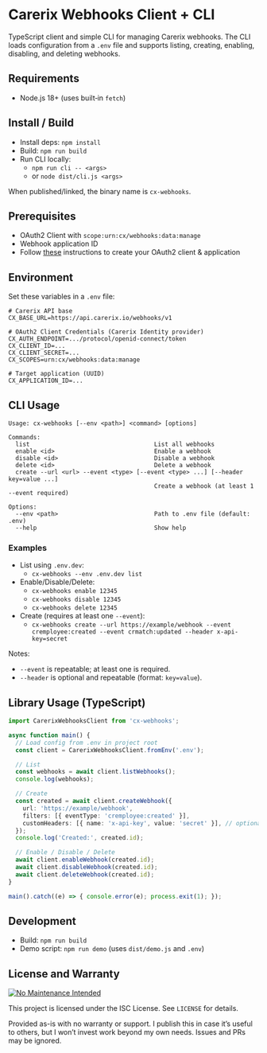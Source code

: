 # Carerix Webhooks Client + CLI

TypeScript client and simple CLI for managing Carerix webhooks. The CLI loads configuration from a `.env` file and supports listing, creating, enabling, disabling, and deleting webhooks.

## Requirements
- Node.js 18+ (uses built‑in `fetch`)

## Install / Build
- Install deps: `npm install`
- Build: `npm run build`
- Run CLI locally:
  - `npm run cli -- <args>`
  - or `node dist/cli.js <args>`

When published/linked, the binary name is `cx-webhooks`.

## Prerequisites
- OAuth2 Client with `scope:urn:cx/webhooks:data:manage`
- Webhook application ID
- Follow [these](https://help.carerix.com/en/articles/9362341-creating-your-first-webhook-a-step-by-step-guide-with-popular-examples)  instructions to create your OAuth2 client & application

## Environment
Set these variables in a `.env` file:

```
# Carerix API base
CX_BASE_URL=https://api.carerix.io/webhooks/v1

# OAuth2 Client Credentials (Carerix Identity provider)
CX_AUTH_ENDPOINT=.../protocol/openid-connect/token
CX_CLIENT_ID=...
CX_CLIENT_SECRET=...
CX_SCOPES=urn:cx/webhooks:data:manage

# Target application (UUID)
CX_APPLICATION_ID=...
```


## CLI Usage
```
Usage: cx-webhooks [--env <path>] <command> [options]

Commands:
  list                                   List all webhooks
  enable <id>                            Enable a webhook
  disable <id>                           Disable a webhook
  delete <id>                            Delete a webhook
  create --url <url> --event <type> [--event <type> ...] [--header key=value ...]
                                         Create a webhook (at least 1 --event required)

Options:
  --env <path>                           Path to .env file (default: .env)
  --help                                 Show help
```

### Examples
- List using `.env.dev`:
  - `cx-webhooks --env .env.dev list`
- Enable/Disable/Delete:
  - `cx-webhooks enable 12345`
  - `cx-webhooks disable 12345`
  - `cx-webhooks delete 12345`
- Create (requires at least one `--event`):
  - `cx-webhooks create --url https://example/webhook --event cremployee:created --event crmatch:updated --header x-api-key=secret`

Notes:
- `--event` is repeatable; at least one is required.
- `--header` is optional and repeatable (format: `key=value`).

## Library Usage (TypeScript)
```ts
import CarerixWebhooksClient from 'cx-webhooks';

async function main() {
  // Load config from .env in project root
  const client = CarerixWebhooksClient.fromEnv('.env');

  // List
  const webhooks = await client.listWebhooks();
  console.log(webhooks);

  // Create
  const created = await client.createWebhook({
    url: 'https://example/webhook',
    filters: [{ eventType: 'cremployee:created' }],
    customHeaders: [{ name: 'x-api-key', value: 'secret' }], // optional
  });
  console.log('Created:', created.id);

  // Enable / Disable / Delete
  await client.enableWebhook(created.id);
  await client.disableWebhook(created.id);
  await client.deleteWebhook(created.id);
}

main().catch((e) => { console.error(e); process.exit(1); });
```

## Development
- Build: `npm run build`
- Demo script: `npm run demo` (uses `dist/demo.js` and `.env`)

## License and Warranty
[![No Maintenance Intended](https://img.shields.io/badge/maintenance-none-red.svg)](https://unmaintained.tech/)

This project is licensed under the ISC License. See `LICENSE` for details.


Provided as-is with no warranty or support. I publish this in case it’s useful to others, but I won’t invest work beyond my own needs. Issues and PRs may be ignored.